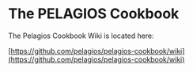 # The PELAGIOS Cookbook

The Pelagios Cookbook Wiki is located here:

[https://github.com/pelagios/pelagios-cookbook/wiki](https://github.com/pelagios/pelagios-cookbook/wiki)
